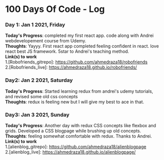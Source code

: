 # 100 Days Of Code - Log

### Day 1: Jan 1 2021, Friday
**Today's Progress**: completed my first react app. code along with Andrei webdevelopement course from Udemy.<br />
**Thoughts**: Yayyy. First react app completed feeling confident in react. love react best JS framework. 5star to Andrei's teaching method.<br />
**Link(s) to work**<br />
1.[Robofriends_gitrepo]: https://github.com/ahmedraza18/robofriends<br />
2.[Robofriends_live]: https://ahmedraza18.github.io/robofriends/ <br />


### Day2: Jan 2 2021, Saturday
**Today's Progress**: Started learning redux from andrei's udemy tutorials, and revised some old css concepts<br />
**Thoughts**: redux is feeling new but I will give my best to ace in that.<br />


### Day3: Jan 3 2021, Sunday
**Today's Progress**: Another day with redux CSS concepts like flexbox and grids. Developed a CSS blogpage while brushing up old concepts.<br />
**Thoughts**: feeling somewhat comfortable with redux. Thanks to Andrei.<br />
**Link(s) to work**<br />
1.[alienblog_gitrepo]: https://github.com/ahmedraza18/alienblogpage <br />
2.[alienblog_live]: https://ahmedraza18.github.io/alienblogpage/ <br />

